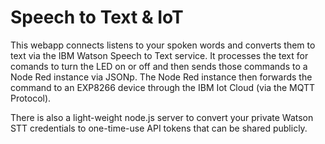 # Speech to Text & IoT

This webapp connects listens to your spoken words and converts them to text via the IBM Watson Speech to Text service. 
It processes the text for comands to turn the LED on or off and then sends those commands to a Node Red instance via JSONp.
The Node Red instance then forwards the command to an EXP8266 device through the IBM Iot Cloud (via the MQTT Protocol).

There is also a light-weight node.js server to convert your private Watson STT credentials to one-time-use API tokens that can be shared publicly.
